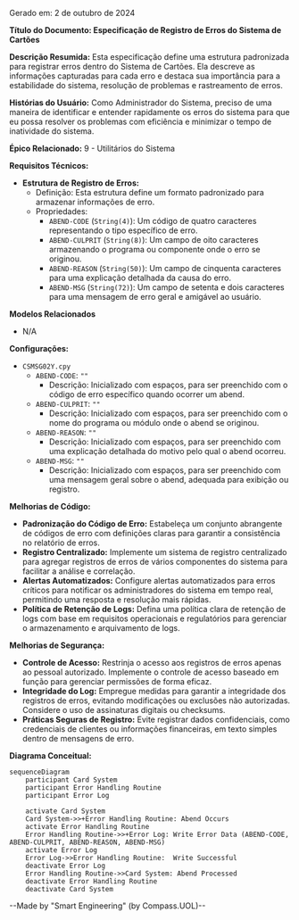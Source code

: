 Gerado em: 2 de outubro de 2024

**Título do Documento: Especificação de Registro de Erros do Sistema de Cartões**

**Descrição Resumida:**
Esta especificação define uma estrutura padronizada para registrar erros dentro do Sistema de Cartões. Ela descreve as informações capturadas para cada erro e destaca sua importância para a estabilidade do sistema, resolução de problemas e rastreamento de erros.

**Histórias do Usuário:**
Como Administrador do Sistema, preciso de uma maneira de identificar e entender rapidamente os erros do sistema para que eu possa resolver os problemas com eficiência e minimizar o tempo de inatividade do sistema.

**Épico Relacionado:** 
9 - Utilitários do Sistema

**Requisitos Técnicos:**

- **Estrutura de Registro de Erros:**
  - Definição: Esta estrutura define um formato padronizado para armazenar informações de erro.
  - Propriedades:
    - `ABEND-CODE` (`String(4)`): Um código de quatro caracteres representando o tipo específico de erro.
    - `ABEND-CULPRIT` (`String(8)`): Um campo de oito caracteres armazenando o programa ou componente onde o erro se originou.
    - `ABEND-REASON` (`String(50)`): Um campo de cinquenta caracteres para uma explicação detalhada da causa do erro.
    - `ABEND-MSG` (`String(72)`): Um campo de setenta e dois caracteres para uma mensagem de erro geral e amigável ao usuário.

**Modelos Relacionados**
- N/A

**Configurações:**
- `CSMSG02Y.cpy`
  - `ABEND-CODE`: `""`
	  - Descrição: Inicializado com espaços, para ser preenchido com o código de erro específico quando ocorrer um abend.
  - `ABEND-CULPRIT`: `""`
	  - Descrição: Inicializado com espaços, para ser preenchido com o nome do programa ou módulo onde o abend se originou.
  - `ABEND-REASON`: `""`
	  - Descrição: Inicializado com espaços, para ser preenchido com uma explicação detalhada do motivo pelo qual o abend ocorreu.
  - `ABEND-MSG`: `""`
	  - Descrição: Inicializado com espaços, para ser preenchido com uma mensagem geral sobre o abend, adequada para exibição ou registro.

**Melhorias de Código:**
- **Padronização do Código de Erro:** Estabeleça um conjunto abrangente de códigos de erro com definições claras para garantir a consistência no relatório de erros.
- **Registro Centralizado:** Implemente um sistema de registro centralizado para agregar registros de erros de vários componentes do sistema para facilitar a análise e correlação.
- **Alertas Automatizados:** Configure alertas automatizados para erros críticos para notificar os administradores do sistema em tempo real, permitindo uma resposta e resolução mais rápidas.
- **Política de Retenção de Logs:** Defina uma política clara de retenção de logs com base em requisitos operacionais e regulatórios para gerenciar o armazenamento e arquivamento de logs.

**Melhorias de Segurança:**
- **Controle de Acesso:** Restrinja o acesso aos registros de erros apenas ao pessoal autorizado. Implemente o controle de acesso baseado em função para gerenciar permissões de forma eficaz.
- **Integridade do Log:** Empregue medidas para garantir a integridade dos registros de erros, evitando modificações ou exclusões não autorizadas. Considere o uso de assinaturas digitais ou checksums.
- **Práticas Seguras de Registro:** Evite registrar dados confidenciais, como credenciais de clientes ou informações financeiras, em texto simples dentro de mensagens de erro.

**Diagrama Conceitual:**

```mermaid
sequenceDiagram
    participant Card System
    participant Error Handling Routine
    participant Error Log

    activate Card System
    Card System->>+Error Handling Routine: Abend Occurs
    activate Error Handling Routine
    Error Handling Routine->>+Error Log: Write Error Data (ABEND-CODE, ABEND-CULPRIT, ABEND-REASON, ABEND-MSG)
    activate Error Log
    Error Log->>Error Handling Routine:  Write Successful
    deactivate Error Log
    Error Handling Routine->>Card System: Abend Processed
    deactivate Error Handling Routine
    deactivate Card System
```

--Made by "Smart Engineering" (by Compass.UOL)--